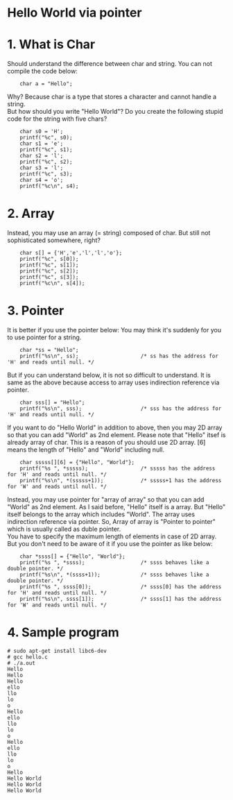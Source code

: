 # Hello World via pointer

# 1. What is Char
Should understand the difference between char and string. You can not compile the code below:
```
    char a = "Hello";
```

Why? Because char is a type that stores a character and cannot handle a string.<br>
But how should you write "Hello World"? Do you create the following stupid code for the string with five chars?
```
    char s0 = 'H';
    printf("%c", s0);
    char s1 = 'e';
    printf("%c", s1);
    char s2 = 'l';
    printf("%c", s2);
    char s3 = 'l';
    printf("%c", s3);
    char s4 = 'o';
    printf("%c\n", s4);
```

# 2. Array
Instead, you may use an array (= string) composed of char. But still not sophisticated somewhere, right? 
```
    char s[] = {'H','e','l','l','o'};
    printf("%c", s[0]);
    printf("%c", s[1]);
    printf("%c", s[2]);
    printf("%c", s[3]);
    printf("%c\n", s[4]);
```

# 3. Pointer
It is better if you use the pointer below:
You may think it's suddenly for you to use pointer for a string.
```
    char *ss = "Hello";
    printf("%s\n", ss);                    /* ss has the address for 'H' and reads until null. */
```
But if you can understand below, it is not so difficult to understand. It is same as the above because access to array uses indirection reference via pointer. 
```
    char sss[] = "Hello";
    printf("%s\n", sss);                   /* sss has the address for 'H' and reads until null. */
```

If you want to do "Hello World" in addition to above, then you may 2D array so that you can add "World" as 2nd element. Please note that "Hello" itsef is already array of char. This is a reason of you should use 2D array. [6] means the length of "Hello" and "World" including null.
```
    char sssss[][6] = {"Hello", "World"};
    printf("%s ", *sssss);                 /* sssss has the address for 'H' and reads until null. */ 
    printf("%s\n", *(sssss+1));            /* sssss+1 has the address for 'W' and reads until null. */ 
```

Instead, you may use pointer for "array of array" so that you can add "World" as 2nd element. As I said before, "Hello" itself is a array. But "Hello" itself belongs to the array which includes "World". 
The array uses indirection reference via pointer. So, Array of array is "Pointer to pointer" which is usually called as duble pointer.<br>
You have to specify the maximum length of elements in case of 2D array. But you don't need to be aware of it if you use the pointer as like below:
```
    char *ssss[] = {"Hello", "World"};
    printf("%s ", *ssss);                  /* ssss behaves like a double pointer. */
    printf("%s\n", *(ssss+1));             /* ssss behaves like a double pointer. */
    printf("%s ", ssss[0]);                /* ssss[0] has the address for 'H' and reads until null. */
    printf("%s\n", ssss[1]);               /* ssss[1] has the address for 'W' and reads until null. */
```

# 4. Sample program

```
# sudo apt-get install libc6-dev
# gcc hello.c
# ./a.out
Hello
Hello
Hello
ello
llo
lo
o
Hello
ello
llo
lo
o
Hello
ello
llo
lo
o
Hello
Hello World
Hello World
Hello World
```
